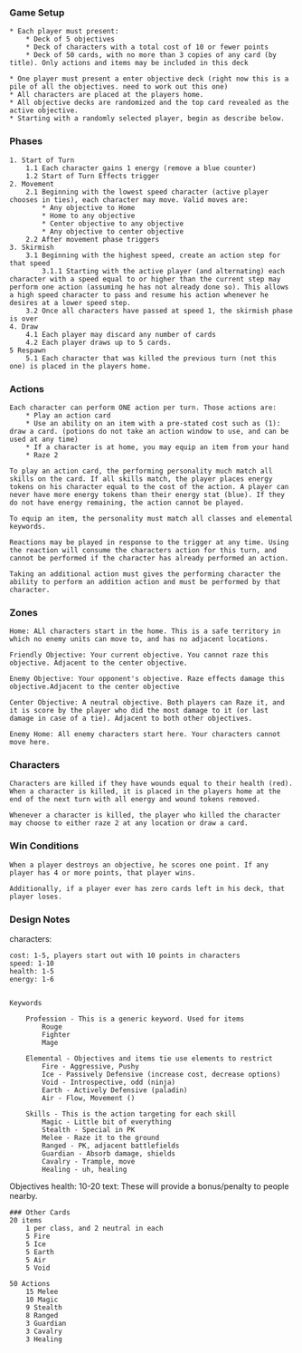 ### Game Setup
    * Each player must present:
        * Deck of 5 objectives
        * Deck of characters with a total cost of 10 or fewer points
        * Deck of 50 cards, with no more than 3 copies of any card (by title). Only actions and items may be included in this deck

    * One player must present a enter objective deck (right now this is a pile of all the objectives. need to work out this one)
    * All characters are placed at the players home. 
    * All objective decks are randomized and the top card revealed as the active objective.
    * Starting with a randomly selected player, begin as describe below. 

### Phases

    1. Start of Turn
        1.1 Each character gains 1 energy (remove a blue counter)
        1.2 Start of Turn Effects trigger
    2. Movement
        2.1 Beginning with the lowest speed character (active player chooses in ties), each character may move. Valid moves are:
            * Any objective to Home
            * Home to any objective
            * Center objective to any objective
            * Any objective to center objective
        2.2 After movement phase triggers
    3. Skirmish
        3.1 Beginning with the highest speed, create an action step for that speed
            3.1.1 Starting with the active player (and alternating) each character with a speed equal to or higher than the current step may perform one action (assuming he has not already done so). This allows a high speed character to pass and resume his action whenever he desires at a lower speed step.
        3.2 Once all characters have passed at speed 1, the skirmish phase is over
    4. Draw
        4.1 Each player may discard any number of cards
        4.2 Each player draws up to 5 cards.
    5 Respawn
        5.1 Each character that was killed the previous turn (not this one) is placed in the players home. 


### Actions

    Each character can perform ONE action per turn. Those actions are:
        * Play an action card
        * Use an ability on an item with a pre-stated cost such as (1): draw a card. (potions do not take an action window to use, and can be used at any time)
        * If a character is at home, you may equip an item from your hand
        * Raze 2

    To play an action card, the performing personality much match all skills on the card. If all skills match, the player places energy tokens on his character equal to the cost of the action. A player can never have more energy tokens than their energy stat (blue). If they do not have energy remaining, the action cannot be played. 

    To equip an item, the personality must match all classes and elemental keywords. 

    Reactions may be played in response to the trigger at any time. Using the reaction will consume the characters action for this turn, and cannot be performed if the character has already performed an action.

    Taking an additional action must gives the performing character the ability to perform an addition action and must be performed by that character.

### Zones
    Home: ALl characters start in the home. This is a safe territory in which no enemy units can move to, and has no adjacent locations.

    Friendly Objective: Your current objective. You cannot raze this objective. Adjacent to the center objective.

    Enemy Objective: Your opponent's objective. Raze effects damage this objective.Adjacent to the center objective

    Center Objective: A neutral objective. Both players can Raze it, and it is score by the player who did the most damage to it (or last damage in case of a tie). Adjacent to both other objectives. 

    Enemy Home: All enemy characters start here. Your characters cannot move here. 

### Characters

    Characters are killed if they have wounds equal to their health (red). When a character is killed, it is placed in the players home at the end of the next turn with all energy and wound tokens removed. 

    Whenever a character is killed, the player who killed the character may choose to either raze 2 at any location or draw a card. 

### Win Conditions
    
    When a player destroys an objective, he scores one point. If any player has 4 or more points, that player wins. 

    Additionally, if a player ever has zero cards left in his deck, that player loses.








### Design Notes

characters: 

    cost: 1-5, players start out with 10 points in characters
    speed: 1-10
    health: 1-5
    energy: 1-6


    Keywords

        Profession - This is a generic keyword. Used for items
            Rouge
            Fighter
            Mage

        Elemental - Objectives and items tie use elements to restrict
            Fire - Aggressive, Pushy
            Ice - Passively Defensive (increase cost, decrease options)
            Void - Introspective, odd (ninja)
            Earth - Actively Defensive (paladin)
            Air - Flow, Movement ()

        Skills - This is the action targeting for each skill
            Magic - Little bit of everything
            Stealth - Special in PK
            Melee - Raze it to the ground
            Ranged - PK, adjacent battlefields
            Guardian - Absorb damage, shields
            Cavalry - Trample, move
            Healing - uh, healing

Objectives
    health: 10-20
    text: These will provide a bonus/penalty to people nearby.

    ### Other Cards
    20 items
        1 per class, and 2 neutral in each
        5 Fire
        5 Ice
        5 Earth
        5 Air
        5 Void

    50 Actions
        15 Melee
        10 Magic
        9 Stealth
        8 Ranged
        3 Guardian
        3 Cavalry
        3 Healing

            